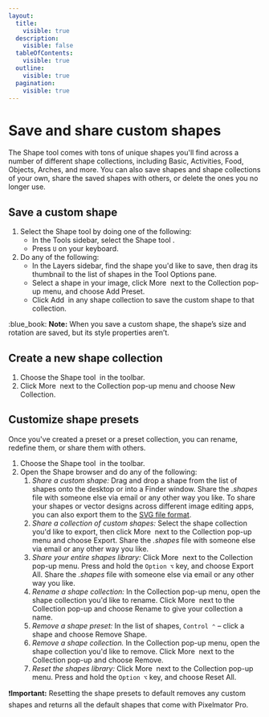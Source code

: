 ```yaml
---
layout:
  title:
    visible: true
  description:
    visible: false
  tableOfContents:
    visible: true
  outline:
    visible: true
  pagination:
    visible: true
---
```


# Save and share custom shapes

The Shape tool comes with tons of unique shapes you'll find across a number of different shape collections, including Basic, Activities, Food, Objects, Arches, and more. You can also save shapes and shape collections of your own, share the saved shapes with others, or delete the ones you no longer use.

## Save a custom shape

1. Select the Shape tool by doing one of the following:
   * In the Tools sidebar, select the Shape tool <img src="https://help.pixelmator.com/pixelmator-pro/3.5/assets/English/1605106203000.png" alt="" data-size="line">.
   * Press `U` on your keyboard.
2. Do any of the following:
   * In the Layers sidebar, find the shape you'd like to save, then drag its thumbnail to the list of shapes in the Tool Options pane.
   * Select a shape in your image, click More <img src="https://help.pixelmator.com/pixelmator-pro/3.5/assets/English/1603810631000.png" alt="" data-size="line"> next to the Collection pop-up menu, and choose Add Preset.
   * Click Add <img src="https://help.pixelmator.com/pixelmator-pro/3.5/assets/English/1579274394000.png" alt="" data-size="line"> in any shape collection to save the custom shape to that collection.

:blue\_book: **Note:** When you save a custom shape, the shape’s size and rotation are saved, but its style properties aren’t.

## Create a new shape collection

1. Choose the Shape tool <img src="https://help.pixelmator.com/pixelmator-pro/3.5/assets/English/1605106203000.png" alt="" data-size="line"> in the toolbar.
2. Click More <img src="https://help.pixelmator.com/pixelmator-pro/3.5/assets/English/1603810631000.png" alt="" data-size="line"> next to the Collection pop-up menu and choose New Collection.

## Customize shape presets

Once you've created a preset or a preset collection, you can rename, redefine them, or share them with others.

1. Choose the Shape tool <img src="https://help.pixelmator.com/pixelmator-pro/3.5/assets/English/1605106203000.png" alt="" data-size="line"> in the toolbar.
2. Open the Shape browser and do any of the following:
   1. _Share a custom shape:_ Drag and drop a shape from the list of shapes onto the desktop or into a Finder window. Share the _.shapes_ file with someone else via email or any other way you like. To share your shapes or vector designs across different image editing apps, you can also export them to the [SVG file format](../export-and-share-images/#svg).
   2. _Share a collection of custom shapes:_ Select the shape collection you'd like to export, then click More <img src="https://help.pixelmator.com/pixelmator-pro/3.5/assets/English/1603810631000.png" alt="" data-size="line"> next to the Collection pop-up menu and choose Export. Share the _.shapes_ file with someone else via email or any other way you like.
   3. _Share your entire shapes library:_ Click More <img src="https://help.pixelmator.com/pixelmator-pro/3.5/assets/English/1603810631000.png" alt="" data-size="line"> next to the Collection pop-up menu. Press and hold the `Option ⌥` key, and choose Export All. Share the _.shapes_ file with someone else via email or any other way you like.
   4. _Rename a shape collection:_ In the Collection pop-up menu, open the shape collection you'd like to rename. Click More <img src="https://help.pixelmator.com/pixelmator-pro/3.5/assets/English/1603810631000.png" alt="" data-size="line"> next to the Collection pop-up and choose Rename to give your collection a name.
   5. _Remove a shape preset:_ In the list of shapes, `Control ⌃` – click a shape and choose Remove Shape.&#x20;
   6. _Remove a shape collection._ In the Collection pop-up menu, open the shape collection you'd like to remove. Click More <img src="https://help.pixelmator.com/pixelmator-pro/3.5/assets/English/1603810631000.png" alt="" data-size="line"> next to the Collection pop-up and choose Remove.
   7. _Reset the shapes library:_ Click More <img src="https://help.pixelmator.com/pixelmator-pro/3.5/assets/English/1603810631000.png" alt="" data-size="line"> next to the Collection pop-up menu. Press and hold the `Option ⌥` key, and choose Reset All.

:exclamation:**Important:** Resetting the shape presets to default removes any custom shapes and returns all the default shapes that come with Pixelmator Pro.
